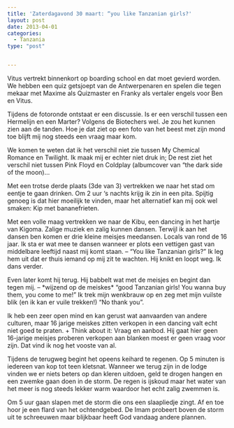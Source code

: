 ```yaml
---
title: 'Zaterdagavond 30 maart: “you like Tanzanian girls?'
layout: post
date: 2013-04-01
categories:
  - Tanzania
type: "post"


---
```

Vitus vertrekt binnenkort op boarding school en dat moet gevierd worden. We hebben een quiz getsjoept van de Antwerpenaren en spelen die tegen mekaar met Maxime als Quizmaster en Franky als vertaler engels voor Ben en Vitus.

Tijdens de fotoronde ontstaat er een discussie. Is er een verschil tussen een Hermelijn en een Marter? Volgens de Biotechers wel. Je zou het kunnen zien aan de tanden. Hoe je dat ziet op een foto van het beest met zijn mond toe blijft mij nog steeds een vraag maar kom.

We komen te weten dat ik het verschil niet zie tussen My Chemical Romance en Twilight. Ik maak mij er echter niet druk in; De rest ziet het verschil niet tussen Pink Floyd en Coldplay (albumcover van &#8220;the dark side of the moon)&#8230;

Met een trotse derde plaats (3de van 3) vertrekken we naar het stad om eentje te gaan drinken. Om 2 uur &#8216;s nachts krijg ik zin in een pita. Spijtig genoeg is dat hier moeilijk te vinden, maar het alternatief kan mij ook wel smaken: Kip met bananefrieten.

Met een volle maag vertrekken we naar de Kibu, een dancing in het hartje van Kigoma. Zalige muziek en zalig kunnen dansen. Terwijl ik aan het dansen ben komen er drie kleine meisjes meedansen. Locals van rond de 16 jaar. Ik sta er wat mee te dansen wanneer er plots een vettigen gast van middelbare leeftijd naast mij komt staan. &#8211; &#8220;You like Tanzanian girls?&#8221; Ik leg hem uit dat er thuis iemand op mij zit te wachten. Hij knikt en loopt weg. Ik dans verder.

Even later komt hij terug. Hij babbelt wat met de meisjes en begint dan tegen mij. &#8211; \*wijzend op de meiskes\* &#8220;good Tanzanian girls! You wanna buy them, you come to me!&#8221; Ik trek mijn wenkbrauw op en zeg met mijn vuilste blik (en ik kan er vuile trekken!) &#8220;No thank you&#8221;.

Ik heb een zeer open mind en kan gerust wat aanvaarden van andere culturen, maar 16 jarige meiskes zitten verkopen in een dancing valt echt niet goed te praten. + Think about it: Vraag en aanbod. Hij gaat hier geen 16-jarige meisjes proberen verkopen aan blanken moest er geen vraag voor zijn. Dat vind ik nog het vooste van al.

Tijdens de terugweg begint het opeens keihard te regenen. Op 5 minuten is iedereen van kop tot teen kletsnat. Wanneer we terug zijn in de lodge vinden we er niets beters op dan kleren uitdoen, geld te drogen hangen en een zwemke gaan doen in de storm. De regen is ijskoud maar het water van het meer is nog steeds lekker warm waardoor het echt zalig zwemmen is.

Om 5 uur gaan slapen met de storm die ons een slaapliedje zingt. Af en toe hoor je een flard van het ochtendgebed. De Imam probeert boven de storm uit te schreeuwen maar blijkbaar heeft God vandaag andere plannen.
